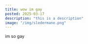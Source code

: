 ```yaml
---
title: wow im gay
posted: 2025-03-17
description: "this is a description"
image: "/img/sledermane.png"
---
```


im so gay